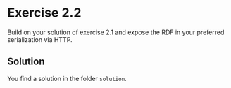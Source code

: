 # Exercise 2.2

Build on your solution of exercise 2.1 and
expose the RDF in your preferred serialization via HTTP.

## Solution

You find a solution in the folder `solution`.
